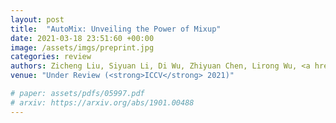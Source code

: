 ```yaml
---
layout: post
title:  "AutoMix: Unveiling the Power of Mixup"
date: 2021-03-18 23:51:60 +00:00
image: /assets/imgs/preprint.jpg
categories: review
authors: Zicheng Liu, Siyuan Li, Di Wu, Zhiyuan Chen, Lirong Wu, <a href="https://scholar.google.com/citations?user=W8_JzNcAAAAJ"><strong><u>Jianzhu Guo</u></strong></a>, <a href="https://scholar.google.com/citations?user=Y-nyLGIAAAAJ">Stan Z. Li</a>
venue: "Under Review (<strong>ICCV</strong> 2021)"

# paper: assets/pdfs/05997.pdf
# arxiv: https://arxiv.org/abs/1901.00488
---
```

